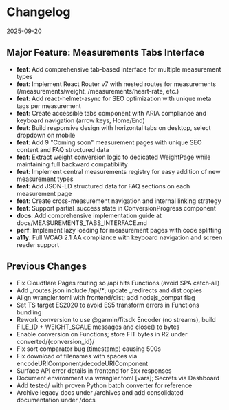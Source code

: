 # Changelog

2025-09-20

## Major Feature: Measurements Tabs Interface

- **feat**: Add comprehensive tab-based interface for multiple measurement types
- **feat**: Implement React Router v7 with nested routes for measurements (/measurements/weight, /measurements/heart-rate, etc.)
- **feat**: Add react-helmet-async for SEO optimization with unique meta tags per measurement
- **feat**: Create accessible tabs component with ARIA compliance and keyboard navigation (arrow keys, Home/End)
- **feat**: Build responsive design with horizontal tabs on desktop, select dropdown on mobile
- **feat**: Add 9 "Coming soon" measurement pages with unique SEO content and FAQ structured data
- **feat**: Extract weight conversion logic to dedicated WeightPage while maintaining full backward compatibility
- **feat**: Implement central measurements registry for easy addition of new measurement types
- **feat**: Add JSON-LD structured data for FAQ sections on each measurement page
- **feat**: Create cross-measurement navigation and internal linking strategy
- **feat**: Support partial_success state in ConversionProgress component
- **docs**: Add comprehensive implementation guide at docs/MEASUREMENTS_TABS_INTERFACE.md
- **perf**: Implement lazy loading for measurement pages with code splitting
- **a11y**: Full WCAG 2.1 AA compliance with keyboard navigation and screen reader support

## Previous Changes

- Fix Cloudflare Pages routing so /api hits Functions (avoid SPA catch‑all)
- Add _routes.json include /api/*; update _redirects and dist copies
- Align wrangler.toml with frontend/dist; add nodejs_compat flag
- Set TS target ES2020 to avoid ES5 transform errors in Functions bundling
- Rework conversion to use @garmin/fitsdk Encoder (no streams), build FILE_ID + WEIGHT_SCALE messages and close() to bytes
- Enable conversion on Functions; store FIT bytes in R2 under converted/{conversion_id}/
- Fix sort comparator bug (timestamp) causing 500s
- Fix download of filenames with spaces via encodeURIComponent/decodeURIComponent
- Surface API error details in frontend for 5xx responses
- Document environment via wrangler.toml [vars]; Secrets via Dashboard
- Add tested/ with proven Python batch converter for reference
- Archive legacy docs under /archives and add consolidated documentation under /docs
